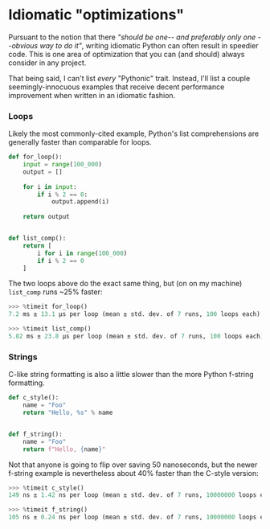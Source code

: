 # Idiomatic "optimizations"
Pursuant to the notion that there _"should be one-- and preferably only one --obvious way to do it"_, writing idiomatic Python can often result in speedier code.
This is one area of optimization that you can (and should) always consider in any project.

That being said, I can't list _every_ "Pythonic" trait.
Instead, I'll list a couple seemingly-innocuous examples that receive decent performance improvement when written in an idiomatic fashion.

### Loops
Likely the most commonly-cited example, Python's list comprehensions are generally faster than comparable for loops.

```python INJECT_CODE(loops.py)
def for_loop():
    input = range(100_000)
    output = []
    
    for i in input:
        if i % 2 == 0:
            output.append(i)
    
    return output


def list_comp():
    return [
        i for i in range(100_000)
        if i % 2 == 0
    ]
```

The two loops above do the exact same thing, but (on on my machine) `list_comp` runs ~25% faster:
```python
>>> %timeit for_loop()
7.2 ms ± 13.1 µs per loop (mean ± std. dev. of 7 runs, 100 loops each)

>>> %timeit list_comp()
5.82 ms ± 23.8 µs per loop (mean ± std. dev. of 7 runs, 100 loops each)
```

### Strings
C-like string formatting is also a little slower than the more Python f-string formatting.

```python INJECT_CODE(strings.py)
def c_style():
    name = "Foo"
    return "Hello, %s" % name


def f_string():
    name = "Foo"
    return f"Hello, {name}"
```

Not that anyone is going to flip over saving 50 nanoseconds, but the newer f-string example is nevertheless about 40% faster than the C-style version:

```python
>>> %timeit c_style()
149 ns ± 1.42 ns per loop (mean ± std. dev. of 7 runs, 10000000 loops each)

>>> %timeit f_string()
105 ns ± 0.24 ns per loop (mean ± std. dev. of 7 runs, 10000000 loops each)
```
